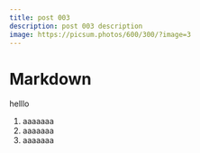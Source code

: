 ```yaml
---
title: post 003
description: post 003 description
image: https://picsum.photos/600/300/?image=3
---
```


# Markdown

helllo

1. aaaaaaa
1. aaaaaaa
1. aaaaaaa

